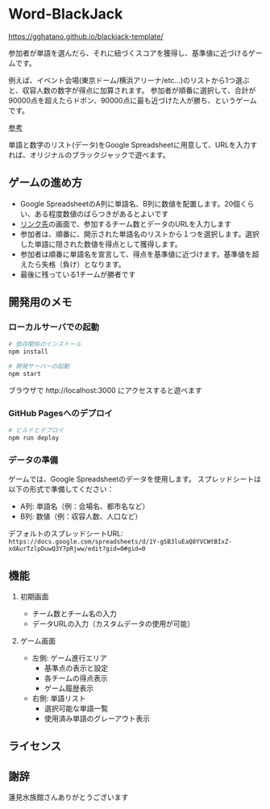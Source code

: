 # Word-BlackJack

https://gghatano.github.io/blackjack-template/

参加者が単語を選んだら、それに紐づくスコアを獲得し、基準値に近づけるゲームです。

例えば、イベント会場(東京ドーム/横浜アリーナ/etc...)のリストから1つ選ぶと、収容人数の数字が得点に加算されます。
参加者が順番に選択して、合計が90000点を超えたらドボン、90000点に最も近づけた人が勝ち、というゲームです。

[参考](https://www.youtube.com/watch?v=a_21uIXDWIE)

単語と数字のリスト(データ)をGoogle Spreadsheetに用意して、URLを入力すれば、オリジナルのブラックジャックで遊べます。

## ゲームの進め方

- Google SpreadsheetのA列に単語名、B列に数値を配置します。20個くらい、ある程度数値のばらつきがあるとよいです
- [リンク先](https://gghatano.github.io/blackjack-template/)の画面で、参加するチーム数とデータのURLを入力します
- 参加者は、順番に、開示された単語名のリストから１つを選択します。選択した単語に隠された数値を得点として獲得します。
- 参加者は順番に単語名を宣言して、得点を基準値に近づけます。基準値を超えたら失格（負け）となります。
- 最後に残っている1チームが勝者です

## 開発用のメモ

### ローカルサーバでの起動
```bash
# 依存関係のインストール
npm install

# 開発サーバーの起動
npm start
```
ブラウザで http://localhost:3000 にアクセスすると遊べます

### GitHub Pagesへのデプロイ

```bash
# ビルドとデプロイ
npm run deploy
```

### データの準備

ゲームでは、Google Spreadsheetのデータを使用します。
スプレッドシートは以下の形式で準備してください：

- A列: 単語名（例：会場名、都市名など）
- B列: 数値（例：収容人数、人口など）

デフォルトのスプレッドシートURL:
`https://docs.google.com/spreadsheets/d/1Y-gSB3luEaQ8YVCWtBIxZ-xdAurTzlpDuwQ3Y7pRjww/edit?gid=0#gid=0`

## 機能
1. 初期画面
   - チーム数とチーム名の入力
   - データURLの入力（カスタムデータの使用が可能）

2. ゲーム画面
   - 左側: ゲーム進行エリア
     - 基準点の表示と設定
     - 各チームの得点表示
     - ゲーム履歴表示
   - 右側: 単語リスト
     - 選択可能な単語一覧
     - 使用済み単語のグレーアウト表示

## ライセンス

## 謝辞
蓮見水族館さんありがとうございます
